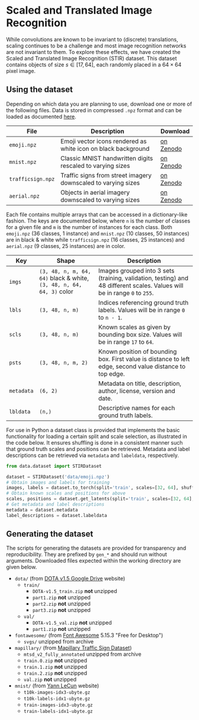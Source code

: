 # Scaled and Translated Image Recognition

While convolutions are known to be invariant to (discrete) translations, scaling continues to be a challenge and most image recognition networks are not invariant to them. To explore these effects, we have created the Scaled and Translated Image Recognition (STIR) dataset. This dataset contains objects of size $s \in [17,64]$, each randomly placed in a $64 \times 64$ pixel image.

## Using the dataset

Depending on which data you are planning to use, download one or more of the following files. Data is stored in compressed `.npz` format and can be loaded as documented [here](https://numpy.org/doc/stable/reference/generated/numpy.load.html).

| File | Description | Download |
| ---- | ----------- | -------- |
| `emoji.npz` | Emoji vector icons rendered as white icon on black background | [on Zenodo]() |
| `mnist.npz` | Classic MNIST handwritten digits rescaled to varying sizes | [on Zenodo]() |
| `trafficsign.npz` | Traffic signs from street imagery downscaled to varying sizes | [on Zenodo]() |
| `aerial.npz` | Objects in aerial imagery downscaled to varying sizes | [on Zenodo]() |

Each file contains multiple arrays that can be accessed in a dictionary-like fashion. The keys are documented below, where `n` is the number of classes for a given file and `m` is the number of instances for each class. Both `emoji.npz` (36 classes, 1 instance) and `mnist.npz` (10 classes, 50 instances) are in black & white while `trafficsign.npz` (16 classes, 25 instances) and `aerial.npz` (9 classes, 25 instances) are in color.

| Key | Shape | Description |
| --- | ----- | ----------- |
| `imgs` | `(3, 48, n, m, 64, 64)` black & white, `(3, 48, n, 64, 64, 3)` color | Images grouped into 3 sets (training, validation, testing) and 48 different scales. Values will be in range `0` to `255`. |
| `lbls` | `(3, 48, n, m)` | Indices referencing ground truth labels. Values will be in range `0` to `n - 1`. |
| `scls` | `(3, 48, n, m)` | Known scales as given by bounding box size. Values will be in range `17` to `64`. |
| `psts` | `(3, 48, n, m, 2)` | Known position of bounding box. First value is distance to left edge, second value distance to top edge. |
| `metadata` | `(6, 2)` | Metadata on title, description, author, license, version and date. |
| `lbldata` | `(n,)` | Descriptive names for each ground truth labels. |

For use in Python a dataset class is provided that implements the basic functionality for loading a certain split and scale selection, as illustrated in the code below. It ensures shuffling is done in a consistent manner such that ground truth scales and positions can be retrieved. Metadata and label descriptions can be retrieved via `metadata` and `labeldata`, respectively.

```python
from data.dataset import STIRDataset

dataset = STIRDataset('data/emoji.npz')
# Obtain images and labels for training
images, labels = dataset.to_torch(split='train', scales=[32, 64], shuffle=True)
# Obtain known scales and positions for above
scales, positions = dataset.get_latents(split='train', scales=[32, 64], shuffle=True)
# Get metadata and label descriptions
metadata = dataset.metadata
label_descriptions = dataset.labeldata
```

## Generating the dataset

The scripts for generating the datasets are provided for transparency and reproducibility. They are prefixed by `gen_*` and should run without arguments. Downloaded files expected within the working directory are given below.

* `dota/` (from [DOTA v1.5 Google Drive](https://captain-whu.github.io/DOTA/dataset.html) website)
  * `train/`
    * `DOTA-v1.5_train.zip` **not** unzipped
    * `part1.zip` **not** unzipped
    * `part2.zip` **not** unzipped
    * `part3.zip` **not** unzipped
  * `val/`
    * `DOTA-v1.5_val.zip` **not** unzipped
    * `part1.zip` **not** unzipped
* `fontawesome/` (from [Font Awesome](https://fontawesome.com/v5/download) 5.15.3 "Free for Desktop")
  * `svgs/` unzipped from archive
* `mapillary/` (from [Mapillary Traffic Sign Dataset](https://www.mapillary.com/dataset/trafficsign))
  * `mtsd_v2_fully_annotated` unzipped from archive
  * `train.0.zip` **not** unzipped
  * `train.1.zip` **not** unzipped
  * `train.2.zip` **not** unzipped
  * `val.zip` **not** unzipped
* `mnist/` (from [Yann LeCun](http://yann.lecun.com/exdb/mnist/) website)
  * `t10k-images-idx3-ubyte.gz`
  * `t10k-labels-idx1-ubyte.gz`
  * `train-images-idx3-ubyte.gz`
  * `train-labels-idx1-ubyte.gz`
